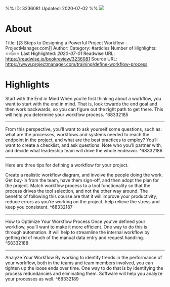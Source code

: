 %%
ID: 3236081
Updated: 2020-07-02
%%
![](https://readwise-assets.s3.amazonaws.com/static/images/article1.be68295a7e40.png)

# About
Title: [[3 Steps to Designing a Powerful Project Workflow - ProjectManager.com]]
Author: 
Category: #articles
Number of Highlights: ==5==
Last Highlighted: *2020-07-01*
Readwise URL: https://readwise.io/bookreview/3236081
Source URL: https://www.projectmanager.com/training/define-workflow-process


# Highlights 
Start with the End in Mind
When you’re first thinking about a workflow, you want to start with the end in mind. That is, look towards the end goal and then work backwards, so you can figure out the right path to get there. This will help you determine your workflow process.  ^68332185

---

From this perspective, you’ll want to ask yourself some questions, such as: what are the processes, workflows and systems needed to reach the endpoint in the project, and what are the best practices to employ? You’ll want to create a checklist, and ask questions. Note who you’ll partner with, and decide what leadership team will drive the whole endeavor.  ^68332186

---

Here are three tips for defining a workflow for your project.

Create a realistic workflow diagram, and involve the people doing the work.
Get buy-in from the team, have them sign-off, and then adopt the plan for the project.
Match workflow process to a tool functionality so that the process drives the tool selection, and not the other way around.
The benefits of following this course are that it will improve your productivity, reduce errors as you’re working on the project, help relieve the stress and keep you consistent.  ^68332187

---

How to Optimize Your Workflow Process
Once you’ve defined your workflow, you’ll want to make it more efficient. One way to do this is through automation. It will help to streamline the internal workflow by getting rid of much of the manual data entry and request handling.  ^68332188

---

Analyze Your Workflow
By working to identify trends in the performance of your workflow, both in the teams and team members involved, you can tighten up the loose ends over time. One way to do that is by identifying the process redundancies and eliminating them. Software will help you analyze your processes as well.  ^68332189

